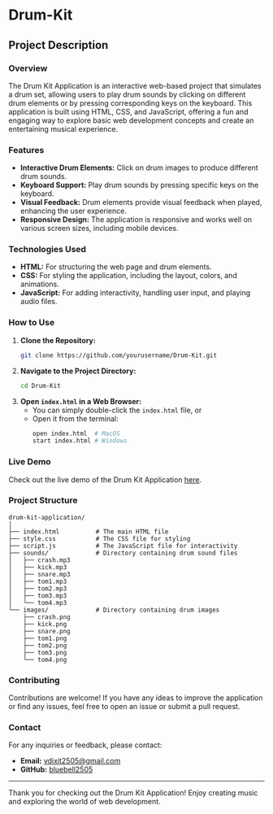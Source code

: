 # Drum-Kit

## Project Description

### Overview
The Drum Kit Application is an interactive web-based project that simulates a drum set, allowing users to play drum sounds by clicking on different drum elements or by pressing corresponding keys on the keyboard. This application is built using HTML, CSS, and JavaScript, offering a fun and engaging way to explore basic web development concepts and create an entertaining musical experience.

### Features
- **Interactive Drum Elements:** Click on drum images to produce different drum sounds.
- **Keyboard Support:** Play drum sounds by pressing specific keys on the keyboard.
- **Visual Feedback:** Drum elements provide visual feedback when played, enhancing the user experience.
- **Responsive Design:** The application is responsive and works well on various screen sizes, including mobile devices.

### Technologies Used
- **HTML:** For structuring the web page and drum elements.
- **CSS:** For styling the application, including the layout, colors, and animations.
- **JavaScript:** For adding interactivity, handling user input, and playing audio files.

### How to Use
1. **Clone the Repository:**
   ```bash
   git clone https://github.com/yourusername/Drum-Kit.git
   ```
2. **Navigate to the Project Directory:**
   ```bash
   cd Drum-Kit
   ```
3. **Open `index.html` in a Web Browser:**
   - You can simply double-click the `index.html` file, or
   - Open it from the terminal:
     ```bash
     open index.html  # MacOS
     start index.html # Windows
     ```

### Live Demo
Check out the live demo of the Drum Kit Application [here](https://bluebell2505.github.io/Drum-Kit/).

### Project Structure
```
drum-kit-application/
│
├── index.html          # The main HTML file
├── style.css           # The CSS file for styling
├── script.js           # The JavaScript file for interactivity
├── sounds/             # Directory containing drum sound files
│   ├── crash.mp3
│   ├── kick.mp3
│   ├── snare.mp3
│   ├── tom1.mp3
│   ├── tom2.mp3
│   ├── tom3.mp3
│   └── tom4.mp3
└── images/             # Directory containing drum images
    ├── crash.png
    ├── kick.png
    ├── snare.png
    ├── tom1.png
    ├── tom2.png
    ├── tom3.png
    └── tom4.png
```

### Contributing
Contributions are welcome! If you have any ideas to improve the application or find any issues, feel free to open an issue or submit a pull request.

### Contact
For any inquiries or feedback, please contact:
- **Email:** vdixit2505@gmail.com
- **GitHub:** [bluebell2505](https://github.com/bluebell2505)

---

Thank you for checking out the Drum Kit Application! Enjoy creating music and exploring the world of web development.

